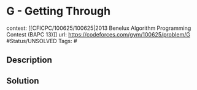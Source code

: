 # G - Getting Through

contest: [[CFICPC/100625/100625|2013 Benelux Algorithm Programming Contest (BAPC 13)]]
url: https://codeforces.com/gym/100625/problem/G
#Status/UNSOLVED
Tags: #

## Description

## Solution

